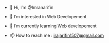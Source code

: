 - 👋 Hi, I’m @Imranarifin
- 👀 I’m interested in Web Developement 
- 🌱 I’m currently learning  Web developement

- 📫 How to reach me : irajarifin1507@gmail.com

<!---
Imranarifin/Imranarifin is a ✨ special ✨ repository because its `README.md` (this file) appears on your GitHub profile.
You can click the Preview link to take a look at your changes.
--->
